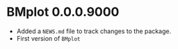 # BMplot 0.0.0.9000

* Added a `NEWS.md` file to track changes to the package.
* First version of `BMplot`
